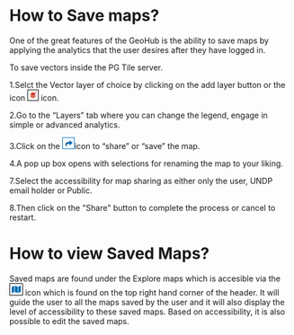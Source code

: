 # How to Save maps?

One of the great features of the GeoHub is the ability to save maps by applying the analytics that the user desires after they have logged in.

To save vectors inside the PG Tile server.

1.Selct the Vector layer of choice by clicking on the add layer button or the icon ![Add_remove_layer_icon.png](../assets/data/Add_remove_layer_icon.png) icon.

2.Go to the “Layers” tab where you can change the legend, engage in simple or advanced analytics.

3.Click on the ![Map_Share.png](../assets/data/Map_Share.png)icon to “share” or “save” the map.

4.A pop up box opens with selections for renaming the map to your liking.

7.Select the accessibility for map sharing as either only the user, UNDP email holder or Public.

8.Then click on the "Share" button to complete the process or cancel to restart.

# How to view Saved Maps?

Saved maps are found under the Explore maps which is accesible via the ![Map_Explore_maps.PNG](../assets/data/Map_Explore_maps.PNG) icon which is found on the top right hand corner of the header.
It will guide the user to all the maps saved by the user and it will also display the level of accessibility to these saved maps.
Based on accessibility, it is also possible to edit the saved maps.
